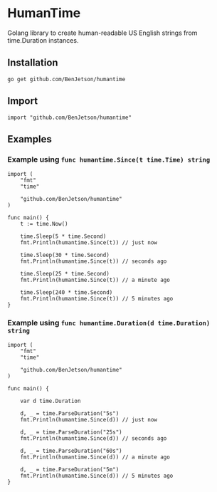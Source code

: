 # HumanTime
Golang library to create human-readable US English strings from time.Duration 
instances.

## Installation

```
go get github.com/BenJetson/humantime
```

## Import

```golang
import "github.com/BenJetson/humantime"
```

## Examples

### Example using `func humantime.Since(t time.Time) string`

```golang
import (
    "fmt"
    "time"
    
    "github.com/BenJetson/humantime"
)

func main() {
    t := time.Now()

    time.Sleep(5 * time.Second)
    fmt.Println(humantime.Since(t)) // just now

    time.Sleep(30 * time.Second)
    fmt.Println(humantime.Since(t)) // seconds ago

    time.Sleep(25 * time.Second)
    fmt.Println(humantime.Since(t)) // a minute ago

    time.Sleep(240 * time.Second)
    fmt.Println(humantime.Since(t)) // 5 minutes ago
}
```

### Example using `func humantime.Duration(d time.Duration) string`

```golang
import (
    "fmt"
    "time"
    
    "github.com/BenJetson/humantime"
)

func main() {

    var d time.Duration

    d, _ = time.ParseDuration("5s")
    fmt.Println(humantime.Since(d)) // just now

    d, _ = time.ParseDuration("25s")
    fmt.Println(humantime.Since(d)) // seconds ago

    d, _ = time.ParseDuration("60s")
    fmt.Println(humantime.Since(d)) // a minute ago

    d, _ = time.ParseDuration("5m")
    fmt.Println(humantime.Since(d)) // 5 minutes ago
}
```
